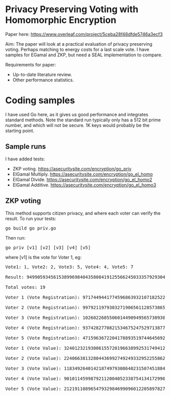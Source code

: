 # Privacy Preserving Voting with Homomorphic Encryption

Paper here: https://www.overleaf.com/project/5ceba28f48dfde5746a3ecf3

Aim: The paper will look at a practical evaluation of privacy preserving voting. Perhaps matching to energy costs for a last scale vote. I have samples for EGamal and ZKP, but need a SEAL implementation to compare.

Requirements for paper:

* Up-to-date literature review.
* Other performance statistics.

# Coding samples
I have used Go here, as it gives us good performance and integrates standard methods. Note the standard run typically only has a 512 bit prime number, and which will not be secure. 1K keys would probably be the starting point.

## Sample runs

I have added tests:

* ZKP voting. https://asecuritysite.com/encryption/go_priv
* ElGamal Multiply. https://asecuritysite.com/encryption/go_el_homo
* ElGamal Divide. https://asecuritysite.com/encryption/go_el_homo2 
* ElGamal Additive. https://asecuritysite.com/encryption/go_el_homo3

## ZKP voting
This method supports citizen privacy, and where each voter can verify the result. To run your tests:

<pre>
go build go_priv.go
</pre>

Then run:

<pre>
go_priv [v1] [v2] [v3] [v4] [v5]
</pre>

where [v1] is the vote for Voter 1, eg:

<pre>
Vote1: 1, Vote2: 2, Vote3: 5, Vote4: 4, Vote5: 7

Result: 9499059345615389969840435808419125566245033357929304072344622690626502412542421684367703931302105397849390388675957378812140288740537857002835713186278293

Total votes: 19

Voter 1 (Vote Registration): 9717449441774596863932107182522723015293019558573861235057183453449918138887484006291371511239749270767730899934430122393332033312936519989621006232074095

Voter 2 (Vote Registration): 9979211979303271906561128573865484289840376149275844120064408657002526626214797587891497218571132555435308773667814984558530219287171718477448831292894276

Voter 3 (Vote Registration): 10260226055060144909495657309307620665975071716357821511668071773900528485759688558486229480267259436593234659383692953025154725723321456089371862729851636

Voter 4 (Vote Registration): 9374282770821534675247529713877083124189697278016496283445307756495925999913081637387484809415414806767669261226720017163156578480783405351792775885639485

Voter 5 (Vote Registration): 4715963672204178893519744645692315549756487065582594365925661689297962812692255475841524311321805156191081950992986134375414091134136796396861607730531987

Voter 1 (Vote Value): 32401232193006155720196638992531749412084427625631678775764791290303067299038470925303292706484585376785616471016503624166807297868000818159189905703742127006021153078333400603184740396745033006868636123575476150574731231178751789899302048597281566920155032719238246134742893881885934332176587099252458401520

Voter 2 (Vote Value): 22406638132804436992749249332952255862162414944274300242628892974896078442234146704784479269219657506758579636670217945256674939338444271409977122656492124652882892514131096981560147734302688011165533810813487451674675199550957033283366017521668531453196706310725822481137764122042248446613834059798769842615

Voter 3 (Vote Value): 11834926401421874979308640231507451884942087416483011363111684342351525054363986593712103415883169303927633242165502268430163354878431359401053897301322619263682111064193604401114412618063533264047238753072165283347737047811644373914381304774348253452543539995578870900232732281890514453274058217545113710666

Voter 4 (Vote Value): 9010114599879211200405233875413417299014138956847221705372417222243449960878258128009741739156673077210332638713398209172206282380236417865418977282905859379831673974563957671842162376097005309032662153452734661963752442476145490385627496849733054419140843839444313342637419185836216665660748272509770080480

Voter 5 (Vote Value): 21219110896547932984699096012205897827178091285359326237468919338515016060660237484642042927251805611756927000698809651784889873791932282484359734714554873875258800569641390232193260619426197901273988198800139619942591866665242425682016857024332330895501275000000583742729422468884919102219079592569480126060
</pre>


